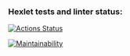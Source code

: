 ### Hexlet tests and linter status:
[![Actions Status](https://github.com/unionblack/frontend-project-44/actions/workflows/hexlet-check.yml/badge.svg)](https://github.com/unionblack/frontend-project-44/actions)

[![Maintainability](https://api.codeclimate.com/v1/badges/c9f09585e8146b0cdb42/maintainability)](https://codeclimate.com/github/unionblack/frontend-project-44/maintainability)
